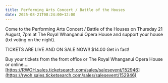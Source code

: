 ```yaml
---
title: Performing Arts Concert / Battle of the Houses
date: 2025-08-21T08:24:00+12:00
---
```

Come to the Performing Arts Concert / Battle of the Houses on Thursday 21 August, 7pm at The Royal Whanganui Opera House and support your house (txt voting on the night).  

TICKETS ARE LIVE AND ON SALE NOW!! $14.00 Get in fast!  

Buy your tickets from the front office or The Royal Whanganui Opera House or online....  
[https://RWOH.sales.ticketsearch.com/sales/salesevent/152946](https://rwoh.sales.ticketsearch.com/sales/salesevent/152946)
